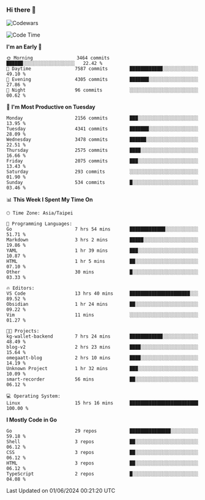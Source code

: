 ### Hi there 👋

![Codewars](https://www.codewars.com/users/omegaatt36/badges/small)

<!--START_SECTION:waka-->
![Code Time](http://img.shields.io/badge/Code%20Time-2%2C480%20hrs%209%20mins-blue)

**I'm an Early 🐤** 

```text
🌞 Morning                3464 commits        ██████░░░░░░░░░░░░░░░░░░░   22.42 % 
🌆 Daytime                7587 commits        ████████████░░░░░░░░░░░░░   49.10 % 
🌃 Evening                4305 commits        ███████░░░░░░░░░░░░░░░░░░   27.86 % 
🌙 Night                  96 commits          ░░░░░░░░░░░░░░░░░░░░░░░░░   00.62 % 
```
📅 **I'm Most Productive on Tuesday** 

```text
Monday                   2156 commits        ███░░░░░░░░░░░░░░░░░░░░░░   13.95 % 
Tuesday                  4341 commits        ███████░░░░░░░░░░░░░░░░░░   28.09 % 
Wednesday                3478 commits        ██████░░░░░░░░░░░░░░░░░░░   22.51 % 
Thursday                 2575 commits        ████░░░░░░░░░░░░░░░░░░░░░   16.66 % 
Friday                   2075 commits        ███░░░░░░░░░░░░░░░░░░░░░░   13.43 % 
Saturday                 293 commits         ░░░░░░░░░░░░░░░░░░░░░░░░░   01.90 % 
Sunday                   534 commits         █░░░░░░░░░░░░░░░░░░░░░░░░   03.46 % 
```


📊 **This Week I Spent My Time On** 

```text
🕑︎ Time Zone: Asia/Taipei

💬 Programming Languages: 
Go                       7 hrs 54 mins       █████████████░░░░░░░░░░░░   51.71 % 
Markdown                 3 hrs 2 mins        █████░░░░░░░░░░░░░░░░░░░░   19.86 % 
YAML                     1 hr 39 mins        ███░░░░░░░░░░░░░░░░░░░░░░   10.87 % 
HTML                     1 hr 5 mins         ██░░░░░░░░░░░░░░░░░░░░░░░   07.10 % 
Other                    30 mins             █░░░░░░░░░░░░░░░░░░░░░░░░   03.33 % 

🔥 Editors: 
VS Code                  13 hrs 40 mins      ██████████████████████░░░   89.52 % 
Obsidian                 1 hr 24 mins        ██░░░░░░░░░░░░░░░░░░░░░░░   09.22 % 
Vim                      11 mins             ░░░░░░░░░░░░░░░░░░░░░░░░░   01.27 % 

🐱‍💻 Projects: 
kg-wallet-backend        7 hrs 24 mins       ████████████░░░░░░░░░░░░░   48.49 % 
blog-v2                  2 hrs 23 mins       ████░░░░░░░░░░░░░░░░░░░░░   15.64 % 
omegaatt-blog            2 hrs 10 mins       ████░░░░░░░░░░░░░░░░░░░░░   14.19 % 
Unknown Project          1 hr 32 mins        ███░░░░░░░░░░░░░░░░░░░░░░   10.09 % 
smart-recorder           56 mins             ██░░░░░░░░░░░░░░░░░░░░░░░   06.12 % 

💻 Operating System: 
Linux                    15 hrs 16 mins      █████████████████████████   100.00 % 
```

**I Mostly Code in Go** 

```text
Go                       29 repos            ███████████████░░░░░░░░░░   59.18 % 
Shell                    3 repos             ██░░░░░░░░░░░░░░░░░░░░░░░   06.12 % 
CSS                      3 repos             ██░░░░░░░░░░░░░░░░░░░░░░░   06.12 % 
HTML                     3 repos             ██░░░░░░░░░░░░░░░░░░░░░░░   06.12 % 
TypeScript               2 repos             █░░░░░░░░░░░░░░░░░░░░░░░░   04.08 % 
```




 Last Updated on 01/06/2024 00:21:20 UTC
<!--END_SECTION:waka-->

<!--
**omegaatt36/omegaatt36** is a ✨ _special_ ✨ repository because its `README.md` (this file) appears on your GitHub profile.

Here are some ideas to get you started:

- 🔭 I’m currently working on ...
- 🌱 I’m currently learning ...
- 👯 I’m looking to collaborate on ...
- 🤔 I’m looking for help with ...
- 💬 Ask me about ...
- 📫 How to reach me: ...
- 😄 Pronouns: ...
- ⚡ Fun fact: ...
-->
